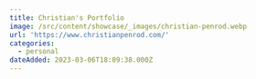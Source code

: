 ```yaml
---
title: Christian's Portfolio
image: /src/content/showcase/_images/christian-penrod.webp
url: 'https://www.christianpenrod.com/'
categories:
  - personal
dateAdded: 2023-03-06T18:09:38.000Z
---
```


